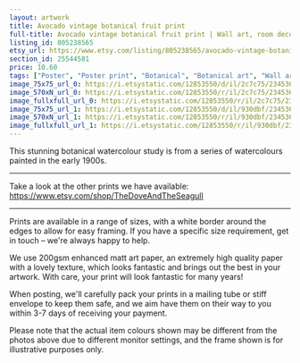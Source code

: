 ```yaml
---
layout: artwork
title: Avocado vintage botanical fruit print 
full-title: Avocado vintage botanical fruit print | Wall art, room decor, vintage print, watercolour
listing_id: 805238565
etsy_url: https://www.etsy.com/listing/805238565/avocado-vintage-botanical-fruit-print?utm_source=ds&utm_medium=api&utm_campaign=api
section_id: 25544581
price: 10.60
tags: ["Poster", "Poster print", "Botanical", "Botanical art", "Wall art", "Botanical poster", "Photograph", "Vintage", "Plant", "Watercolour", "Fruit", "High quality print", "Avocado"]
image_75x75_url_0: https://i.etsystatic.com/12853550/d/il/2c7c75/2345365271/il_75x75.2345365271_2rw0.jpg?version=0
image_570xN_url_0: https://i.etsystatic.com/12853550/r/il/2c7c75/2345365271/il_570xN.2345365271_2rw0.jpg
image_fullxfull_url_0: https://i.etsystatic.com/12853550/r/il/2c7c75/2345365271/il_fullxfull.2345365271_2rw0.jpg
image_75x75_url_1: https://i.etsystatic.com/12853550/d/il/930dbf/2345365565/il_75x75.2345365565_sqrz.jpg?version=0
image_570xN_url_1: https://i.etsystatic.com/12853550/r/il/930dbf/2345365565/il_570xN.2345365565_sqrz.jpg
image_fullxfull_url_1: https://i.etsystatic.com/12853550/r/il/930dbf/2345365565/il_fullxfull.2345365565_sqrz.jpg
---
```

This stunning botanical watercolour study is from a series of watercolours painted in the early 1900s.

---

Take a look at the other prints we have available:
https://www.etsy.com/shop/TheDoveAndTheSeagull

----

Prints are available in a range of sizes, with a white border around the edges to allow for easy framing. If you have a specific size requirement, get in touch – we&#39;re always happy to help.

We use 200gsm enhanced matt art paper, an extremely high quality paper with a lovely texture, which looks fantastic and brings out the best in your artwork. With care, your print will look fantastic for many years!

When posting, we&#39;ll carefully pack your prints in a mailing tube or stiff envelope to keep them safe, and we aim have them on their way to you within 3-7 days of receiving your payment.

Please note that the actual item colours shown may be different from the photos above due to different monitor settings, and the frame shown is for illustrative purposes only.
